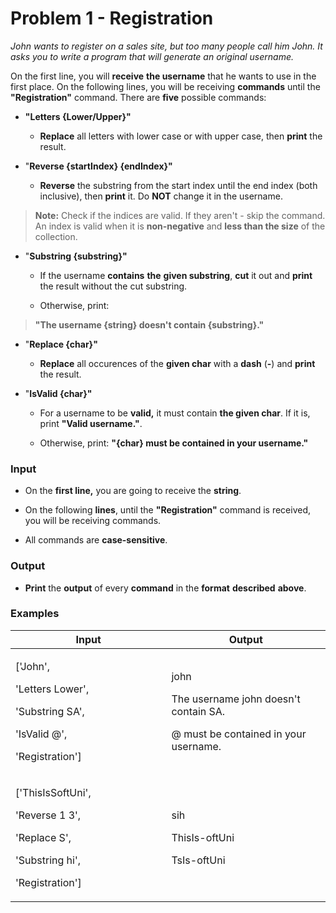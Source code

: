 # Problem 1 - Registration

*John wants to register on a sales site, but too many people call him
John. It asks you to write a program that will generate an original
username.*

On the first line, you will **receive** **the username** that he wants
to use in the first place. On the following lines, you will be receiving
**commands** until the **"Registration"** command. There are **five**
possible commands:

- **"Letters {Lower/Upper}"**

  - **Replace** all letters with lower case or with upper case, then
    **print** the result.

- "**Reverse {startIndex} {endIndex}"**

  - **Reverse** the substring from the start index until the end index
    (both inclusive), then **print** it. Do **NOT** change it in the
    username.

> **Note:** Check if the indices are valid. If they aren't - skip the
> command. An index is valid when it is **non-negative** and **less than
> the size** of the collection.

- "**Substring {substring}"**

  - If the username **contains** **the** **given substring**, **cut** it
    out and **print** the result without the cut substring.

  - Otherwise, print:

> **"The username {string} doesn't contain {substring}."**

- "**Replace {char}"**

  - **Replace** all occurences of the **given char** with a **dash**
    (**-**) and **print** the result.

- "**IsValid {char}"**

  - For a username to be **valid,** it must contain **the given char**.
    If it is, print **"Valid username."**.

  - Otherwise, print: **"{char} must be contained in your username."**

### Input

- On the **first line,** you are going to receive the **string**.

- On the following **lines**, until the **"Registration"** command is
  received, you will be receiving commands.

- All commands are **case-sensitive**.

### Output

- **Print** the **output** of every **command** in the **format**
  **described** **above**.

### Examples

<table>
<colgroup>
<col style="width: 49%" />
<col style="width: 50%" />
</colgroup>
<thead>
<tr>
<th style="text-align: center;"><strong>Input</strong></th>
<th style="text-align: center;"><strong>Output</strong></th>
</tr>
</thead>
<tbody>
<tr>
<td><p>['John',</p>
<p>'Letters Lower',</p>
<p>'Substring SA',</p>
<p>'IsValid @',</p>
<p>'Registration']</p></td>
<td><p>john</p>
<p>The username john doesn't contain SA.</p>
<p>@ must be contained in your username.</p></td>
</tr>
<tr>
<td><p>['ThisIsSoftUni',</p>
<p>'Reverse 1 3',</p>
<p>'Replace S',</p>
<p>'Substring hi',</p>
<p>'Registration']</p></td>
<td><p>sih</p>
<p>ThisIs-oftUni</p>
<p>TsIs-oftUni</p></td>
</tr>
</tbody>
</table>
